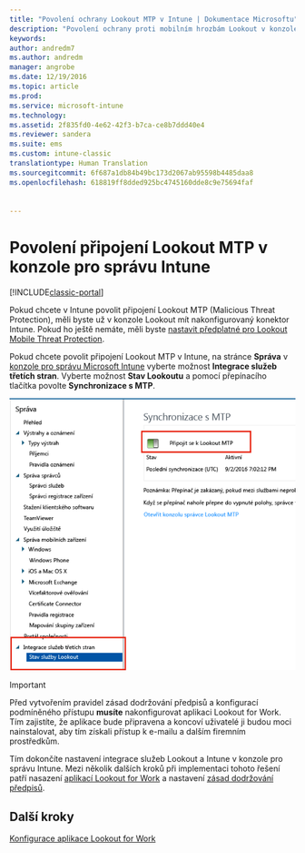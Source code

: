 ```yaml
---
title: "Povolení ochrany Lookout MTP v Intune | Dokumentace Microsoftu"
description: "Povolení ochrany proti mobilním hrozbám Lookout v konzole pro správu Intune."
keywords: 
author: andredm7
ms.author: andredm
manager: angrobe
ms.date: 12/19/2016
ms.topic: article
ms.prod: 
ms.service: microsoft-intune
ms.technology: 
ms.assetid: 2f835fd0-4e62-42f3-b7ca-ce8b7ddd40e4
ms.reviewer: sandera
ms.suite: ems
ms.custom: intune-classic
translationtype: Human Translation
ms.sourcegitcommit: 6f687a1db84b49bc173d2067ab95598b4485daa8
ms.openlocfilehash: 618819ff8dded925bc4745160dde8c9e75694faf


---
```


# <a name="enable-lookout-mtp-connection-in-the-intune-admin-console"></a>Povolení připojení Lookout MTP v konzole pro správu Intune

[!INCLUDE[classic-portal](../includes/classic-portal.md)]

Pokud chcete v Intune povolit připojení Lookout MTP (Malicious Threat Protection), měli byste už v konzole Lookout mít nakonfigurovaný konektor Intune.  Pokud ho ještě nemáte, měli byste [nastavit předplatné pro Lookout Mobile Threat Protection](set-up-your-subscription-with-lookout-mtp.md).

Pokud chcete povolit připojení Lookout MTP v Intune, na stránce **Správa** v [konzole pro správu Microsoft Intune](https://manage.microsoft.com) vyberte možnost **Integrace služeb třetích stran**. Vyberte možnost **Stav Lookoutu** a pomocí přepínacího tlačítka povolte **Synchronizace s MTP**.

![snímek obrazovky synchronizace Lookout se zvýrazněným přepínacím tlačítkem Povolit](../media/mtp/lookout-intune-synchronization.png)

>[!IMPORTANT]
> Před vytvořením pravidel zásad dodržování předpisů a konfigurací podmíněného přístupu **musíte** nakonfigurovat aplikaci Lookout for Work. Tím zajistíte, že aplikace bude připravena a koncoví uživatelé ji budou moci nainstalovat, aby tím získali přístup k e-mailu a dalším firemním prostředkům.

Tím dokončíte nastavení integrace služeb Lookout a Intune v konzole pro správu Intune.  Mezi několik dalších kroků při implementaci tohoto řešení patří nasazení [aplikací Lookout for Work](https://docs.microsoft.com/intune/deploy-use/device-threat-protection-apps) a nastavení [zásad dodržování předpisů](https://docs.microsoft.com/intune/deploy-use/device-threat-protection-policy).


## <a name="next-steps"></a>Další kroky
[Konfigurace aplikace Lookout for Work](https://docs.microsoft.com/intune/deploy-use/device-threat-protection-apps)



<!--HONumber=Feb17_HO4-->


